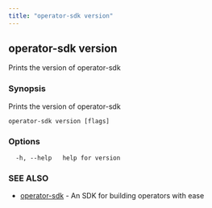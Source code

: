 ```yaml
---
title: "operator-sdk version"
---
```

## operator-sdk version

Prints the version of operator-sdk

### Synopsis

Prints the version of operator-sdk

```
operator-sdk version [flags]
```

### Options

```
  -h, --help   help for version
```

### SEE ALSO

* [operator-sdk](../operator-sdk)	 - An SDK for building operators with ease

